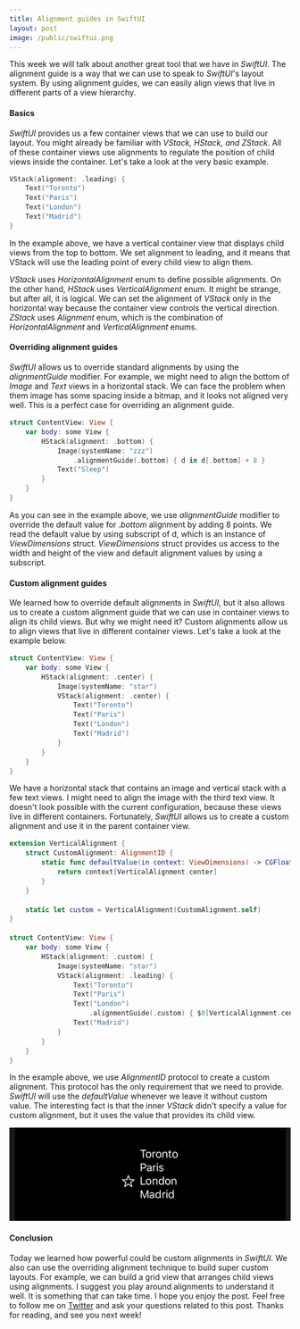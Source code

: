 ```yaml
---
title: Alignment guides in SwiftUI
layout: post
image: /public/swiftui.png
---
```


This week we will talk about another great tool that we have in *SwiftUI*. The alignment guide is a way that we can use to speak to *SwiftUI*'s layout system. By using alignment guides, we can easily align views that live in different parts of a view hierarchy.

#### Basics
*SwiftUI* provides us a few container views that we can use to build our layout. You might already be familiar with *VStack, HStack, and ZStack*. All of these container views use alignments to regulate the position of child views inside the container. Let's take a look at the very basic example.

```swift
VStack(alignment: .leading) {
    Text("Toronto")
    Text("Paris")
    Text("London")
    Text("Madrid")
}
```

In the example above, we have a vertical container view that displays child views from the top to bottom. We set alignment to leading, and it means that VStack will use the leading point of every child view to align them. 

*VStack* uses *HorizontalAlignment* enum to define possible alignments. On the other hand, *HStack* uses *VerticalAlignment* enum. It might be strange, but after all, it is logical. We can set the alignment of *VStack* only in the horizontal way because the container view controls the vertical direction.
*ZStack* uses *Alignment* enum, which is the combination of *HorizontalAlignment* and *VerticalAlignment* enums.

#### Overriding alignment guides
*SwiftUI* allows us to override standard alignments by using the *alignmentGuide* modifier. For example, we might need to align the bottom of *Image* and *Text* views in a horizontal stack. We can face the problem when them image has some spacing inside a bitmap, and it looks not aligned very well. This is a perfect case for overriding an alignment guide.

```swift
struct ContentView: View {
    var body: some View {
        HStack(alignment: .bottom) {
            Image(systemName: "zzz")
                .alignmentGuide(.bottom) { d in d[.bottom] + 8 }
            Text("Sleep")
        }
    }
}
```

As you can see in the example above, we use *alignmentGuide* modifier to override the default value for .*bottom* alignment by adding 8 points. We read the default value by using subscript of d, which is an instance of *ViewDimensions* struct. *ViewDimensions* struct provides us access to the width and height of the view and default alignment values by using a subscript.

#### Custom alignment guides
We learned how to override default alignments in *SwiftUI*, but it also allows us to create a custom alignment guide that we can use in container views to align its child views. But why we might need it? Custom alignments allow us to align views that live in different container views. Let's take a look at the example below.

```swift
struct ContentView: View {
    var body: some View {
        HStack(alignment: .center) {
            Image(systemName: "star")
            VStack(alignment: .center) {
                Text("Toronto")
                Text("Paris")
                Text("London")
                Text("Madrid")
            }
        }
    }
}
```

We have a horizontal stack that contains an image and vertical stack with a few text views. I might need to align the image with the third text view. It doesn't look possible with the current configuration, because these views live in different containers. Fortunately, *SwiftUI* allows us to create a custom alignment and use it in the parent container view.

```swift
extension VerticalAlignment {
    struct CustomAlignment: AlignmentID {
        static func defaultValue(in context: ViewDimensions) -> CGFloat {
            return context[VerticalAlignment.center]
        }
    }

    static let custom = VerticalAlignment(CustomAlignment.self)
}

struct ContentView: View {
    var body: some View {
        HStack(alignment: .custom) {
            Image(systemName: "star")
            VStack(alignment: .leading) {
                Text("Toronto")
                Text("Paris")
                Text("London")
                    .alignmentGuide(.custom) { $0[VerticalAlignment.center] }
                Text("Madrid")
            }
        }
    }
}
```

In the example above, we use *AlignmentID* protocol to create a custom alignment. This protocol has the only requirement that we need to provide. *SwiftUI* will use the *defaultValue* whenever we leave it without custom value. The interesting fact is that the inner *VStack* didn't specify a value for custom alignment, but it uses the value that provides its child view.

![align](/public/align.png)

#### Conclusion
Today we learned how powerful could be custom alignments in *SwiftUI*. We also can use the overriding alignment technique to build super custom layouts. For example, we can build a grid view that arranges child views using alignments. I suggest you play around alignments to understand it well. It is something that can take time. I hope you enjoy the post. Feel free to follow me on [Twitter](https://twitter.com/mecid) and ask your questions related to this post. Thanks for reading, and see you next week!